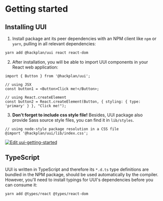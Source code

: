 # Getting started

## Installing UUI

1. Install package ant its peer dependencies with an NPM client like `npm` or `yarn`, pulling in all relevant dependencies:

```bash
yarn add @hackplan/uui react react-dom
```

2. After installation, you will be able to import UUI components in your React web application:

```tsx
import { Button } from '@hackplan/uui';

// using JSX
const button1 = <Button>Click me!</Button>;

// using React.createElement
const button2 = React.createElement(Button, { styling: { type: 'primary' } }, "Click me!");
```

3. **Don't forget to include css style file!** Besides, UUI package also provide Sass source style files, you can find it in `lib/styles`.

```tsx
// using node-style package resolution in a CSS file
@import '@hackplan/uui/lib/index.css';
```

[![Edit uui-getting-started](https://codesandbox.io/static/img/play-codesandbox.svg)](https://codesandbox.io/s/uui-getting-started-3fg1o?fontsize=14&hidenavigation=1&theme=dark)


## TypeScript

UUI is written in TypeScript and therefore its `*.d.ts` type definitions are bundled in the NPM package, should be used automatically by the compiler. However, you'll need to install typings for UUI's dependencies before you can consume it:

```bash
yarn add @types/react @types/react-dom
```